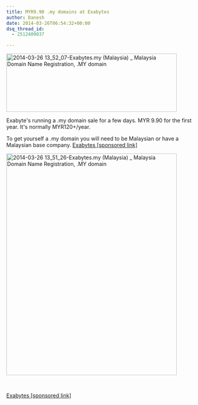 ```yaml
---
title: MYR9.90 .my domains at Exabytes
author: Danesh
date: 2014-03-26T06:54:32+00:00
dsq_thread_id:
  - 2512409037

---
```

[<img loading="lazy" class="alignnone size-medium wp-image-3450" alt="2014-03-26 13_52_07-Exabytes.my (Malaysia) _ Malaysia Domain Name Registration, .MY domain" src="/wp-content/uploads/2014/03/2014-03-26-13_52_07-Exabytes.my-Malaysia-_-Malaysia-Domain-Name-Registration-.MY-domain-450x154.png" width="450" height="154" srcset="/wp-content/uploads/2014/03/2014-03-26-13_52_07-Exabytes.my-Malaysia-_-Malaysia-Domain-Name-Registration-.MY-domain-450x154.png 450w, /wp-content/uploads/2014/03/2014-03-26-13_52_07-Exabytes.my-Malaysia-_-Malaysia-Domain-Name-Registration-.MY-domain.png 862w" sizes="(max-width: 450px) 100vw, 450px" />][1]

Exabyte's running a .my domain sale for a few days. MYR 9.90 for the first year. It's normally MYR120+/year.

To get yourself a .my domain you will need to be Malaysian or have a Malaysian base company. [Exabytes [sponsored link]][1]

<!--more-->

[<img loading="lazy" class="alignnone size-medium wp-image-3451" alt="2014-03-26 13_51_26-Exabytes.my (Malaysia) _ Malaysia Domain Name Registration, .MY domain" src="/wp-content/uploads/2014/03/2014-03-26-13_51_26-Exabytes.my-Malaysia-_-Malaysia-Domain-Name-Registration-.MY-domain-450x586.png" width="450" height="586" srcset="/wp-content/uploads/2014/03/2014-03-26-13_51_26-Exabytes.my-Malaysia-_-Malaysia-Domain-Name-Registration-.MY-domain-450x586.png 450w, /wp-content/uploads/2014/03/2014-03-26-13_51_26-Exabytes.my-Malaysia-_-Malaysia-Domain-Name-Registration-.MY-domain-785x1024.png 785w, /wp-content/uploads/2014/03/2014-03-26-13_51_26-Exabytes.my-Malaysia-_-Malaysia-Domain-Name-Registration-.MY-domain.png 930w" sizes="(max-width: 450px) 100vw, 450px" />][1]

&nbsp;

[Exabytes [sponsored link]][1]

 [1]: http://angel.exabytes.com.my/idevaffiliate.php?id=3209031&url=518